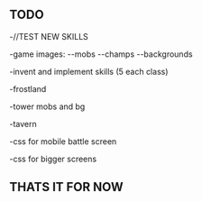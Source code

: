 ## TODO

-//TEST NEW SKILLS

-game images:
--mobs
--champs
--backgrounds

-invent and implement skills (5 each class)

-frostland

-tower mobs and bg

-tavern

-css for mobile battle screen

-css for bigger screens

## THATS IT FOR NOW
